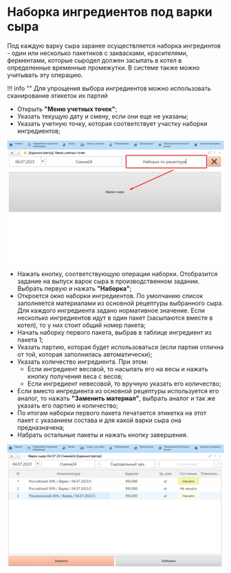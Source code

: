 # Наборка ингредиентов под варки сыра

Под каждую варку сыра заранее осуществляется наборка ингрединтов - один
или несколько пакетиков с заквасками, красителями, ферментами, которые
сыродел должен засыпать в котел в определенные временные промежутки. В
системе также можно учитывать эту операцию.

!!! info ""
    Для упрощения выбора ингредиентов можно использовать сканирование этикеток их партий

-   Открыть **"Меню учетных точек"**;
-   Указать текущую дату и смену, если они еще не указаны;
-   Указать учетную точку, которая соответствует участку наборки
    ингредиентов;

![](SetIngredients.assets/1.png)

-   Нажать кнопку, соответствующую операции наборки. Отобразится задание
    на выпуск варок сыра в производственном задании. Выбрать первую и
    нажать **"Наборка"**;
-   Откроется окно наборки ингредиентов. По умолчанию список заполняется
    материалами из основной рецептуры выбранного сыра. Для каждого
    ингредиента задано нормативное значение. Если несколько ингредиентов
    идут в один пакет (засыпаются вместе в котел), то у них стоит общий
    номер пакета;
-   Начать наборку первого пакета, выбрав в таблице ингредиент из пакета 1;
-   Указать партию, которая будет использоваться (если партия отлична от
    той, которая заполнилась автоматически);
-   Указать количество ингредиента. При этом:
    -   Если ингредиент весовой, то насыпать его на весы и нажать кнопку
    получения веса с весов;
    -   Если ингредиент невесовой, то вручную указать его количество;
-   Если вместо ингредиента из основной рецептуры используется его
    аналог, то нажать **"Заменить материал"**, выбрать аналог и так же указать его партию и количество;
-   По итогам наборки первого пакета печатается этикетка на этот
    пакет с указанием состава и для какой варки сыра она предназначена;
-   Набрать остальные пакеты и нажать кнопку завершения.

![](SetIngredients.assets/1.gif)